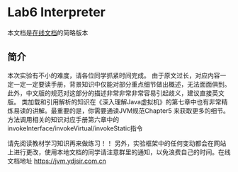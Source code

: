 # Lab6 Interpreter

本文档是[在线文档](https://jvm.ydjsir.com.cn/mooc-minilab/interpreter)的简略版本

## 简介

本次实验有不小的难度，请各位同学抓紧时间完成。
由于原文过长，对应内容一定一定一定要读手册，背景知识中仅能对部分重点细节做出概述，无法面面俱到。此外，中文版的规范对这部分的描述非常非常非常容易引起歧义，建议直接英文版。
类加载和引用解析的知识在《深入理解Java虚拟机》的第七章中也有非常精炼易读的讲解。最重要的是，你需要通读JVM规范Chapter5 来获取更多的细节。
方法调用相关的知识对应手册第六章中的invokeInterface/invokeVirtual/invokeStatic指令

请先阅读教材学习知识再来做练习！！
另外，实验框架中的任何变动都会在网站上进行更改，使用本地文档的同学请注意群里的通知，以免浪费自己的时间。在线文档地址 https://jvm.ydjsir.com.cn


